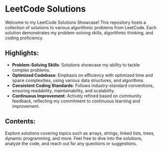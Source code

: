 # LeetCode Solutions

Welcome to my LeetCode Solutions Showcase! This repository hosts a collection of solutions to various algorithmic problems from LeetCode. Each solution demonstrates my problem-solving skills, algorithmic thinking, and coding proficiency.

## Highlights:

- **Problem-Solving Skills**: Solutions showcase my ability to tackle complex problems.
- **Optimized Codebase**: Emphasis on efficiency with optimized time and space complexities, using various data structures, and algorithms.
- **Consistent Coding Standards**: Follows industry-standard conventions, ensuring readability, maintainability, and scalability. 
- **Continuous Improvement**: Actively refined based on community feedback, reflecting my commitment to continuous learning and improvement.

## Contents:

Explore solutions covering topics such as arrays, strings, linked lists, trees, dynamic programming, and more.
Feel free to dive into the solutions, analyze the code, and reach out for any questions or suggestions.

